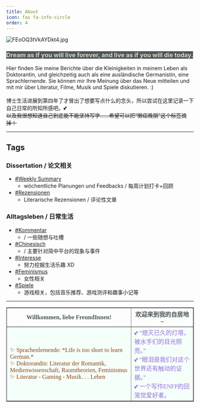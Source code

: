 ```yaml
---
title: About
icon: fas fa-info-circle
order: 4
---
```


![FEoOQ3tVkAYDkt4.jpg](https://s2.loli.net/2022/10/18/GPfyHUC7mMI92SO.jpg)
### <font style="background:#4B5658"> <font style="color:#DCD3C2">Dream as if you will live forever, and live as if you will die today.</font></font>
Hier finden Sie meine Berichte über die Kleinigkeiten in meinem Leben als Doktorantin, und gleichzeitig auch als eine ausländische Germanistin, eine Sprachlernende.
Sie können mir Ihre Meinung über das Neue mitteilen und mit mir über Literatur, Filme, Musik und Spiele diskutieren. :)<br><br>
博士生活进展到第四年了才冒出了想要写点什么的念头，所以尝试在这里记录一下自己日常的所知所感吧。💕<br>
~~以及我很想知道自己到底能不能坚持写字……希望可以把“懒癌晚期”这个标签摘掉！~~

 ---
 
## Tags
### Dissertation / 论文相关
- [#Weekly Summary](https://sommer0708.github.io/Nicht-Orte/tags/#Weekly%20Summary) 
	- wöchentliche Planungen und Feedbacks / 每周计划打卡+回顾
- [#Rezensionen]() 
	- Literarische Rezensionen / 评论性文章

### Alltagsleben / 日常生活
- [#Kommentar](https://sommer0708.github.io/Nicht-Orte/tags/#Kommentar) 
	-  / 一些随想与吐槽
- [#Chinesisch](https://sommer0708.github.io/Nicht-Orte/tags/#Chinesisch) 
	- / 主要针对简中平台的现象与事件
- [#Interesse](https://sommer0708.github.io/Nicht-Orte/tags/#Interesse) 
	- 努力挖掘生活乐趣 XD
- [#Feminismus]()
	- 女性相关
- [#Spiele]() 
	- 游戏相关，包括音乐推荐、游戏测评和趣事小记等

 ---
 
 <table border="1" cellspacing="0" cellpadding="2" width="auto" height="auto">
    <tr align="center">
      	<th><font face="calibri"><font style="color:#4B5658">Willkommen, liebe FreundInnen!</font></font></th>
	<th><font face="宋体"><font style="color:#4B5658">欢迎来到我的自居地~ </font></font></th>
    </tr>
        <tr >
        <td bgcolor=mintcream><font face="calibri" color=saddlebrown>✨ Sprachenlernende: *Life is too short to learn German.*<br>✨ Doktorandin: Literatur der Romantik, Medienwissenschaft, Raumtheorien, Feminismus<br>✨ Literatur - Gaming - Musik. . . Leben</td>
        <td bgcolor=mintcream><font face="calibri" color=mediumpurple>💕 “熄灭已久的灯塔，被水手们的目光照亮。”<br>💕 “眼泪是我们对这个世界还有触动的证据。”<br>💕 一个写作ENFP的回笼觉爱好者。</td>
    </tr>

